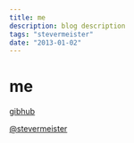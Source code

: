 ```yaml
---
title: me
description: blog description
tags: "stevermeister"
date: "2013-01-02"
---
```


# me


[gibhub](https://github.com/stevermeister)

[@stevermeister](https://twitter.com/stevermeister)
